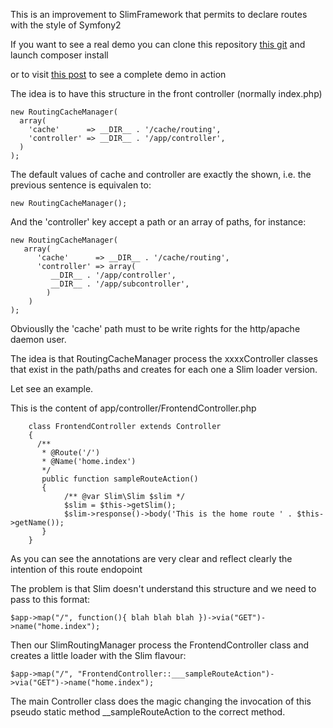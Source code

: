 This is an improvement to SlimFramework that permits to declare routes with the style of Symfony2

If you want to see a real demo you can clone this repository [this git](https://www.github.com/jlaso/sample-slim-routing-manager) and launch composer install

or to visit [this post](http://www.jaitec.net/blog/improving-the-behaviour-of-slimframework-with-a-routing-manager)  to see a complete demo
in action

The idea is to have this structure in the front controller (normally index.php)

    new RoutingCacheManager(  
      array(  
        'cache'      => __DIR__ . '/cache/routing',  
        'controller' => __DIR__ . '/app/controller',  
      )  
    );  

The default values of cache and controller are exactly the shown, i.e. the previous sentence is equivalen to:


    new RoutingCacheManager();  


And the 'controller' key accept a path or an array of paths, for instance:  
 
    new RoutingCacheManager(
       array(
          'cache'      => __DIR__ . '/cache/routing',
          'controller' => array(
             __DIR__ . '/app/controller',
             __DIR__ . '/app/subcontroller',
            )
        )
    );

Obviouslly the 'cache' path must to be write rights for the http/apache daemon user.

The idea is that RoutingCacheManager process the xxxxController classes that exist in the path/paths and creates for each one a Slim loader version.

Let see an example.

This is the content of app/controller/FrontendController.php
 
```
    class FrontendController extends Controller
    {
      /**
       * @Route('/')
       * @Name('home.index')
       */
       public function sampleRouteAction()
       {
            /** @var Slim\Slim $slim */
            $slim = $this->getSlim();
            $slim->response()->body('This is the home route ' . $this->getName());
       }
    }
```

As you can see the annotations are very clear and reflect clearly the intention of this route endopoint

The problem is that Slim doesn't understand this structure and we need to pass to this format:


    $app->map("/", function(){ blah blah blah })->via("GET")->name("home.index");


Then our SlimRoutingManager process the FrontendController class and creates a little loader with the Slim flavour:

    $app->map("/", "FrontendController::___sampleRouteAction")->via("GET")->name("home.index");

The main Controller class does the magic changing the invocation of this pseudo static method __sampleRouteAction
to the correct method.

